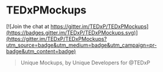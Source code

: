 # TEDxPMockups

[![Join the chat at https://gitter.im/TEDxP/TEDxPMockups](https://badges.gitter.im/TEDxP/TEDxPMockups.svg)](https://gitter.im/TEDxP/TEDxPMockups?utm_source=badge&utm_medium=badge&utm_campaign=pr-badge&utm_content=badge)
> Unique Mockups, by Unique Developers for @TEDxP
